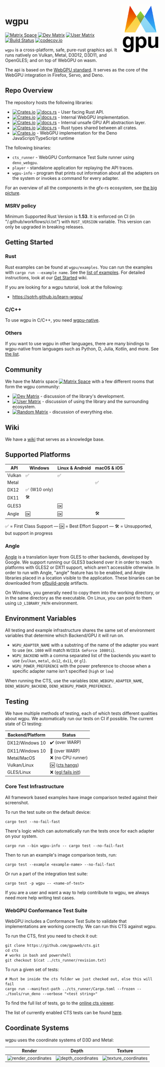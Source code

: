 <img align="right" width="25%" src="logo.png">

# wgpu

[![Matrix Space](https://img.shields.io/static/v1?label=Space&message=%23Wgpu&color=blue&logo=matrix)](https://matrix.to/#/#Wgpu:matrix.org)
[![Dev Matrix  ](https://img.shields.io/static/v1?label=devs&message=%23wgpu&color=blueviolet&logo=matrix)](https://matrix.to/#/#wgpu:matrix.org)
[![User Matrix ](https://img.shields.io/static/v1?label=users&message=%23wgpu-users&color=blueviolet&logo=matrix)](https://matrix.to/#/#wgpu-users:matrix.org)
[![Build Status](https://github.com/gfx-rs/wgpu/workflows/CI/badge.svg)](https://github.com/gfx-rs/wgpu/actions)
[![codecov.io](https://codecov.io/gh/gfx-rs/wgpu/branch/master/graph/badge.svg?token=84qJTesmeS)](https://codecov.io/gh/gfx-rs/wgpu)

`wgpu` is a cross-platform, safe, pure-rust graphics api. It runs natively on Vulkan, Metal, D3D12, D3D11, and OpenGLES; and on top of WebGPU on wasm.

The api is based on the [WebGPU standard](https://gpuweb.github.io/gpuweb/). It serves as the core of the WebGPU integration in Firefox, Servo, and Deno.

## Repo Overview

The repository hosts the following libraries:

  - [![Crates.io](https://img.shields.io/crates/v/wgpu.svg?label=wgpu)](https://crates.io/crates/wgpu) [![docs.rs](https://docs.rs/wgpu/badge.svg)](https://docs.rs/wgpu/) - User facing Rust API.
  - [![Crates.io](https://img.shields.io/crates/v/wgpu-core.svg?label=wgpu-core)](https://crates.io/crates/wgpu-core) [![docs.rs](https://docs.rs/wgpu-core/badge.svg)](https://docs.rs/wgpu-core/) - Internal WebGPU implementation.
  - [![Crates.io](https://img.shields.io/crates/v/wgpu-hal.svg?label=wgpu-hal)](https://crates.io/crates/wgpu-hal) [![docs.rs](https://docs.rs/wgpu-hal/badge.svg)](https://docs.rs/wgpu-hal/) - Internal unsafe GPU API abstraction layer.
  - [![Crates.io](https://img.shields.io/crates/v/wgpu-types.svg?label=wgpu-types)](https://crates.io/crates/wgpu-types) [![docs.rs](https://docs.rs/wgpu-types/badge.svg)](https://docs.rs/wgpu-types/) - Rust types shared between all crates.
  - [![Crates.io](https://img.shields.io/crates/v/deno_webgpu.svg?label=deno_webgpu)](https://crates.io/crates/deno_webgpu) - WebGPU implementation for the Deno JavaScript/TypeScript runtime

The following binaries:
  - `cts_runner` - WebGPU Conformance Test Suite runner using `deno_webgpu`.
  - `player` - standalone application for replaying the API traces.
  - `wgpu-info` - program that prints out information about all the adapters on the system or invokes a command for every adapter.

For an overview of all the components in the gfx-rs ecosystem, see [the big picture](./etc/big-picture.png).

### MSRV policy

Minimum Supported Rust Version is **1.53**.
It is enforced on CI (in "/.github/workflows/ci.txt") with `RUST_VERSION` variable.
This version can only be upgraded in breaking releases.

## Getting Started

### Rust

Rust examples can be found at `wgpu/examples`. You can run the examples with `cargo run --example name`. See the [list of examples](wgpu/examples). For detailed instructions, look at our [Get Started](https://github.com/gfx-rs/wgpu/wiki/Getting-Started) wiki.

If you are looking for a wgpu tutorial, look at the following:
- https://sotrh.github.io/learn-wgpu/

### C/C++

To use wgpu in C/C++, you need [wgpu-native](https://github.com/gfx-rs/wgpu-native). 

### Others

If you want to use wgpu in other languages, there are many bindings to wgpu-native from languages such as Python, D, Julia, Kotlin, and more. See [the list](https://github.com/gfx-rs/wgpu-native#bindings).

## Community


We have the Matrix space [![Matrix Space](https://img.shields.io/static/v1?label=Space&message=%23Wgpu&color=blue&logo=matrix)](https://matrix.to/#/#Wgpu:matrix.org) with a few different rooms that form the wgpu community:
- [![Dev Matrix](https://img.shields.io/static/v1?label=devs&message=%23wgpu&color=blueviolet&logo=matrix)](https://matrix.to/#/#wgpu:matrix.org) - discussion of the library's development.
- [![User Matrix](https://img.shields.io/static/v1?label=users&message=%23wgpu-users&color=blueviolet&logo=matrix)](https://matrix.to/#/#wgpu-users:matrix.org) - discussion of using the library and the surrounding ecosystem.
- [![Random Matrix](https://img.shields.io/static/v1?label=random&message=%23wgpu-random&color=blueviolet&logo=matrix)](https://matrix.to/#/#wgpu-random:matrix.org) - discussion of everything else.

## Wiki

We have a [wiki](https://github.com/gfx-rs/wgpu/wiki) that serves as a knowledge base.

## Supported Platforms

   API   |    Windows                    |  Linux & Android          |    macOS & iOS      |
  -----  | ----------------------------- | ------------------------- | ------------------- |
  Vulkan | :white_check_mark:            | :white_check_mark:        |                     |
  Metal  |                               |                           | :white_check_mark:  |
  DX12   | :white_check_mark: (W10 only) |                           |                     |
  DX11   | :hammer_and_wrench:           |                           |                     |
  GLES3  |                               | :ok:                      |                     |
  Angle  | :ok:                          | :ok:                      | :hammer_and_wrench: |

:white_check_mark: = First Class Support — :ok: = Best Effort Support — :hammer_and_wrench: = Unsupported, but support in progress

### Angle

[Angle](angleproject.org) is a translation layer from GLES to other backends, developed by Google.
We support running our GLES3 backend over it in order to reach platforms with GLES2 or DX11 support, which aren't accessible otherwise.
In order to run with Angle, "angle" feature has to be enabled, and Angle libraries placed in a location visible to the application.
These binaries can be downloaded from [gfbuild-angle](https://github.com/DileSoft/gfbuild-angle) artifacts.

On Windows, you generally need to copy them into the working directory, or in the same directory as the executable.
On Linux, you can point to them using `LD_LIBRARY_PATH` environment.

## Environment Variables

All testing and example infrastructure shares the same set of environment variables that determine which Backend/GPU it will run on.

- `WGPU_ADAPTER_NAME` with a substring of the name of the adapter you want to use (ex. `1080` will match `NVIDIA GeForce 1080ti`).
- `WGPU_BACKEND` with a comma separated list of the backends you want to use (`vulkan`, `metal`, `dx12`, `dx11`, or `gl`).
- `WGPU_POWER_PREFERENCE` with the power preference to choose when a specific adapter name isn't specified (`high` or `low`)

When running the CTS, use the variables `DENO_WEBGPU_ADAPTER_NAME`, `DENO_WEBGPU_BACKEND`, `DENO_WEBGPU_POWER_PREFERENCE`.

## Testing

We have multiple methods of testing, each of which tests different qualities about wgpu. We automatically run our tests on CI if possible. The current state of CI testing:

| Backend/Platform | Status                                                                 |
| ---------------- | ---------------------------------------------------------------------- |
| DX12/Windows 10  | :heavy_check_mark: (over WARP)                                         |
| DX11/Windows 10  | :construction: (over WARP)                                             |
| Metal/MacOS      | :x: (no CPU runner)                                                    |
| Vulkan/Linux     | :ok: ([cts hangs](https://github.com/gfx-rs/wgpu/issues/1974))         |
| GLES/Linux       | :x: ([egl fails init](https://github.com/gfx-rs/wgpu/issues/1551))     |

### Core Test Infrastructure

All framework based examples have image comparison tested against their screenshot.

To run the test suite on the default device:

```
cargo test --no-fail-fast
```

There's logic which can automatically run the tests once for each adapter on your system.

```
cargo run --bin wgpu-info -- cargo test --no-fail-fast
```

Then to run an example's image comparison tests, run:

```
cargo test --example <example-name> --no-fail-fast
```

Or run a part of the integration test suite:

```
cargo test -p wgpu -- <name-of-test>
```

If you are a user and want a way to help contribute to wgpu, we always need more help writing test cases. 

### WebGPU Conformance Test Suite

WebGPU includes a Conformance Test Suite to validate that implementations are working correctly. We can run this CTS against wgpu.

To run the CTS, first you need to check it out:

```
git clone https://github.com/gpuweb/cts.git
cd cts
# works in bash and powershell
git checkout $(cat ../cts_runner/revision.txt)
```

To run a given set of tests:

```
# Must be inside the cts folder we just checked out, else this will fail
cargo run --manifest-path ../cts_runner/Cargo.toml --frozen -- ./tools/run_deno --verbose "<test string>"
```

To find the full list of tests, go to the [online cts viewer](https://gpuweb.github.io/cts/standalone/?runnow=0&worker=0&debug=0&q=webgpu:*).

The list of currently enabled CTS tests can be found [here](./cts_runner/test.lst).

## Coordinate Systems

wgpu uses the coordinate systems of D3D and Metal:

Render | Depth | Texture
-------|-------|--------
![render_coordinates](./etc/render_coordinates.png) | ![depth_coordinates](./etc/depth_coordinates.png) | ![texture_coordinates](./etc/texture_coordinates.png)

